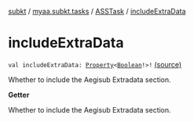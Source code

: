 [subkt](../../index.md) / [myaa.subkt.tasks](../index.md) / [ASSTask](index.md) / [includeExtraData](./include-extra-data.md)

# includeExtraData

`val includeExtraData: `[`Property`](https://docs.gradle.org/current/javadoc/org/gradle/api/provider/Property.html)`<`[`Boolean`](https://kotlinlang.org/api/latest/jvm/stdlib/kotlin/-boolean/index.html)`!>!` [(source)](https://github.com/Myaamori/SubKt/blob/0.1.7/src/main/kotlin/myaa/subkt/tasks/asstasks.kt#L29)

Whether to include the Aegisub Extradata section.

**Getter**

Whether to include the Aegisub Extradata section.

